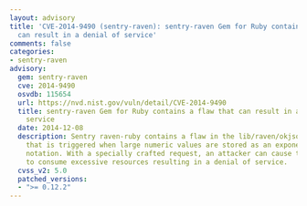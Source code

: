 ```yaml
---
layout: advisory
title: 'CVE-2014-9490 (sentry-raven): sentry-raven Gem for Ruby contains a flaw that
  can result in a denial of service'
comments: false
categories:
- sentry-raven
advisory:
  gem: sentry-raven
  cve: 2014-9490
  osvdb: 115654
  url: https://nvd.nist.gov/vuln/detail/CVE-2014-9490
  title: sentry-raven Gem for Ruby contains a flaw that can result in a denial of
    service
  date: 2014-12-08
  description: Sentry raven-ruby contains a flaw in the lib/raven/okjson.rb script
    that is triggered when large numeric values are stored as an exponent or in scientific
    notation. With a specially crafted request, an attacker can cause the software
    to consume excessive resources resulting in a denial of service.
  cvss_v2: 5.0
  patched_versions:
  - ">= 0.12.2"
---
```

